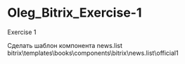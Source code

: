 # Oleg_Bitrix_Exercise-1
Exercise 1

Сделать шаблон компонента news.list
bitrix\templates\books\components\bitrix\news.list\official1
